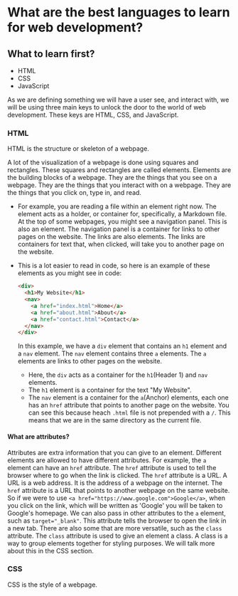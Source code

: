 # What are the best languages to learn for web development?

## What to learn first?

- HTML
- CSS
- JavaScript

As we are defining something we will have a user see, and interact with, we will be using three main
keys to unlock the door to the world of web development. These keys are HTML, CSS, and JavaScript.

### HTML

HTML is the structure or skeleton of a webpage.

A lot of the visualization of a webpage is done using squares and rectangles. These squares and
rectangles are called elements. Elements are the building blocks of a webpage. They are the things
that you see on a webpage. They are the things that you interact with on a webpage. They are the
things that you click on, type in, and read.

- For example, you are reading a file within an element right now. The element acts as a holder, or
  container for, specifically, a Markdown file. At the top of some webpages, you might see a
  navigation panel. This is also an element. The navigation panel is a container for links to other
  pages on the website. The links are also elements. The links are containers for text that, when
  clicked, will take you to another page on the website.
- This is a lot easier to read in code, so here is an example of these elements as you might see in
  code:

  ```html
  <div>
    <h1>My Website</h1>
    <nav>
      <a href="index.html">Home</a>
      <a href="about.html">About</a>
      <a href="contact.html">Contact</a>
    </nav>
  </div>
  ```

  In this example, we have a `div` element that contains an `h1` element and a `nav` element. The
  `nav` element contains three `a` elements. The `a` elements are links to other pages on the
  website.

  - Here, the `div` acts as a container for the `h1`(Header 1) and `nav` elements.
  - The `h1` element is a container for the text "My Website".
  - The `nav` element is a container for the `a`(Anchor) elements, each one has an `href` attribute
    that points to another page on the website. You can see this because heach `.html` file is not
    prepended with a `/`. This means that we are in the same directory as the current file.

#### What are attributes?

Attributes are extra information that you can give to an element. Different elements are allowed to have different attributes. For example, the `a` element can have an `href` attribute. The `href` attribute is used to tell the browser where to go when the link is clicked. The `href` attribute is a URL. A URL is a web address. It is the address of a webpage on the internet. The `href` attribute is a URL that points to another webpage on the same website. So if we were to use `<a href="https://www.google.com">Google</a>`, when you click on the link, which will be written as 'Google' you will be taken to Google's homepage. We can also pass in other attributes to the `a` element, such as `target="_blank"`. This attribute tells the browser to open the link in a new tab. There are also some that are more versatile, such as the `class` attribute. The `class` attribute is used to give an element a class. A class is a way to group elements together for styling purposes. We will talk more about this in the CSS section.

### CSS

CSS is the style of a webpage.